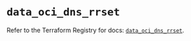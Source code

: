 # `data_oci_dns_rrset`

Refer to the Terraform Registry for docs: [`data_oci_dns_rrset`](https://registry.terraform.io/providers/oracle/oci/6.18.0/docs/data-sources/dns_rrset).

